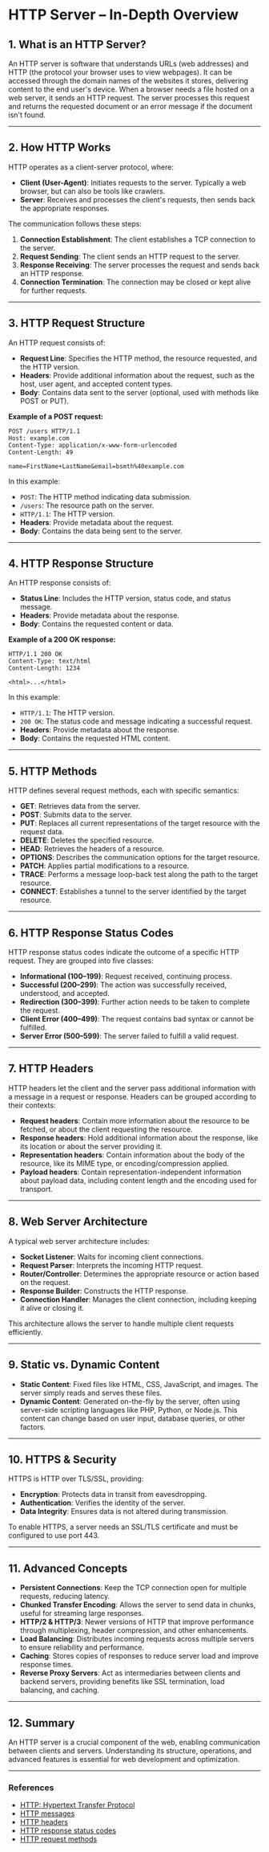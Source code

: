 # HTTP Server – In-Depth Overview

## 1. What is an HTTP Server?

An HTTP server is software that understands URLs (web addresses) and HTTP (the protocol your browser uses to view webpages). It can be accessed through the domain names of the websites it stores, delivering content to the end user's device. When a browser needs a file hosted on a web server, it sends an HTTP request. The server processes this request and returns the requested document or an error message if the document isn't found.

---

## 2. How HTTP Works

HTTP operates as a client-server protocol, where:

* **Client (User-Agent)**: Initiates requests to the server. Typically a web browser, but can also be tools like crawlers.
* **Server**: Receives and processes the client's requests, then sends back the appropriate responses.

The communication follows these steps:

1. **Connection Establishment**: The client establishes a TCP connection to the server.
2. **Request Sending**: The client sends an HTTP request to the server.
3. **Response Receiving**: The server processes the request and sends back an HTTP response.
4. **Connection Termination**: The connection may be closed or kept alive for further requests.

---

## 3. HTTP Request Structure

An HTTP request consists of:

* **Request Line**: Specifies the HTTP method, the resource requested, and the HTTP version.
* **Headers**: Provide additional information about the request, such as the host, user agent, and accepted content types.
* **Body**: Contains data sent to the server (optional, used with methods like POST or PUT).

**Example of a POST request:**

```
POST /users HTTP/1.1
Host: example.com
Content-Type: application/x-www-form-urlencoded
Content-Length: 49

name=FirstName+LastName&email=bsmth%40example.com
```

In this example:

* `POST`: The HTTP method indicating data submission.
* `/users`: The resource path on the server.
* `HTTP/1.1`: The HTTP version.
* **Headers**: Provide metadata about the request.
* **Body**: Contains the data being sent to the server.

---

## 4. HTTP Response Structure

An HTTP response consists of:

* **Status Line**: Includes the HTTP version, status code, and status message.
* **Headers**: Provide metadata about the response.
* **Body**: Contains the requested content or data.

**Example of a 200 OK response:**

```
HTTP/1.1 200 OK
Content-Type: text/html
Content-Length: 1234

<html>...</html>
```

In this example:

* `HTTP/1.1`: The HTTP version.
* `200 OK`: The status code and message indicating a successful request.
* **Headers**: Provide metadata about the response.
* **Body**: Contains the requested HTML content.

---

## 5. HTTP Methods

HTTP defines several request methods, each with specific semantics:

* **GET**: Retrieves data from the server.
* **POST**: Submits data to the server.
* **PUT**: Replaces all current representations of the target resource with the request data.
* **DELETE**: Deletes the specified resource.
* **HEAD**: Retrieves the headers of a resource.
* **OPTIONS**: Describes the communication options for the target resource.
* **PATCH**: Applies partial modifications to a resource.
* **TRACE**: Performs a message loop-back test along the path to the target resource.
* **CONNECT**: Establishes a tunnel to the server identified by the target resource.

---

## 6. HTTP Response Status Codes

HTTP response status codes indicate the outcome of a specific HTTP request. They are grouped into five classes:

* **Informational (100–199)**: Request received, continuing process.
* **Successful (200–299)**: The action was successfully received, understood, and accepted.
* **Redirection (300–399)**: Further action needs to be taken to complete the request.
* **Client Error (400–499)**: The request contains bad syntax or cannot be fulfilled.
* **Server Error (500–599)**: The server failed to fulfill a valid request.

---

## 7. HTTP Headers

HTTP headers let the client and the server pass additional information with a message in a request or response. Headers can be grouped according to their contexts:

* **Request headers**: Contain more information about the resource to be fetched, or about the client requesting the resource.
* **Response headers**: Hold additional information about the response, like its location or about the server providing it.
* **Representation headers**: Contain information about the body of the resource, like its MIME type, or encoding/compression applied.
* **Payload headers**: Contain representation-independent information about payload data, including content length and the encoding used for transport.

---

## 8. Web Server Architecture

A typical web server architecture includes:

* **Socket Listener**: Waits for incoming client connections.
* **Request Parser**: Interprets the incoming HTTP request.
* **Router/Controller**: Determines the appropriate resource or action based on the request.
* **Response Builder**: Constructs the HTTP response.
* **Connection Handler**: Manages the client connection, including keeping it alive or closing it.

This architecture allows the server to handle multiple client requests efficiently.

---

## 9. Static vs. Dynamic Content

* **Static Content**: Fixed files like HTML, CSS, JavaScript, and images. The server simply reads and serves these files.
* **Dynamic Content**: Generated on-the-fly by the server, often using server-side scripting languages like PHP, Python, or Node.js. This content can change based on user input, database queries, or other factors.

---

## 10. HTTPS & Security

HTTPS is HTTP over TLS/SSL, providing:

* **Encryption**: Protects data in transit from eavesdropping.
* **Authentication**: Verifies the identity of the server.
* **Data Integrity**: Ensures data is not altered during transmission.

To enable HTTPS, a server needs an SSL/TLS certificate and must be configured to use port 443.

---

## 11. Advanced Concepts

* **Persistent Connections**: Keep the TCP connection open for multiple requests, reducing latency.
* **Chunked Transfer Encoding**: Allows the server to send data in chunks, useful for streaming large responses.
* **HTTP/2 & HTTP/3**: Newer versions of HTTP that improve performance through multiplexing, header compression, and other enhancements.
* **Load Balancing**: Distributes incoming requests across multiple servers to ensure reliability and performance.
* **Caching**: Stores copies of responses to reduce server load and improve response times.
* **Reverse Proxy Servers**: Act as intermediaries between clients and backend servers, providing benefits like SSL termination, load balancing, and caching.

---

## 12. Summary

An HTTP server is a crucial component of the web, enabling communication between clients and servers. Understanding its structure, operations, and advanced features is essential for web development and optimization.

---

### References

* [HTTP: Hypertext Transfer Protocol](https://developer.mozilla.org/en-US/docs/Web/HTTP)
* [HTTP messages](https://developer.mozilla.org/en-US/docs/Web/HTTP/Guides/Messages)
* [HTTP headers](https://developer.mozilla.org/en-US/docs/Web/HTTP/Reference/Headers)
* [HTTP response status codes](https://developer.mozilla.org/en-US/docs/Web/HTTP/Reference/Status)
* [HTTP request methods](https://developer.mozilla.org/en-US/docs/Web/HTTP/Reference/Methods)
